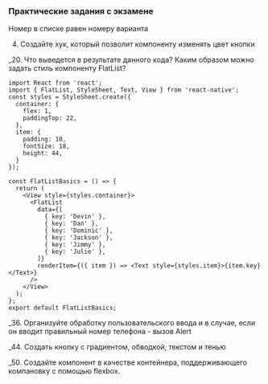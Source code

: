### **Практические задания с экзамене**

Номер в списке равен номеру варианта


4. Создайте хук, который позволит компоненту изменять цвет кнопки

_20. Что выведется в результате данного кода? Каким образом можно задать стиль компоненту FlatList?
```
import React from 'react';
import { FlatList, StyleSheet, Text, View } from 'react-native';
const styles = StyleSheet.create({
  container: {
    flex: 1,
    paddingTop: 22,
  },
  item: {
    padding: 10,
    fontSize: 18,
    height: 44,
  } 
});

const FlatListBasics = () => {
  return (
    <View style={styles.container}>
      <FlatList 
        data={[
          { key: 'Devin' },
          { key: 'Dan' },
          { key: 'Dominic' },
          { key: 'Jackson' },
          { key: 'Jimmy' },
          { key: 'Julie' },
        ]}
        renderItem={({ item }) => <Text style={styles.item}>{item.key}</Text>}
      />
    </View>
  );
};
export default FlatListBasics;

```

_36. Организуйте обработку пользовательского ввода и в случае, если он вводит правильный номер телефона - вызов Alert

_44. Создать кнопку с градиентом, обводкой, текстом и тенью

_50. Создайте компонент в качестве контейнера, поддерживающего компановку с помощью flexbox.